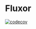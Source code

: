 # Fluxor

[![codecov](https://codecov.io/gh/MortenGregersen/Fluxor/branch/master/graph/badge.svg)](https://codecov.io/gh/MortenGregersen/Fluxor)
